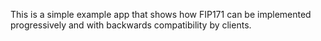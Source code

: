 This is a simple example app that shows how FIP171 can be implemented progressively and with backwards compatibility by clients. 